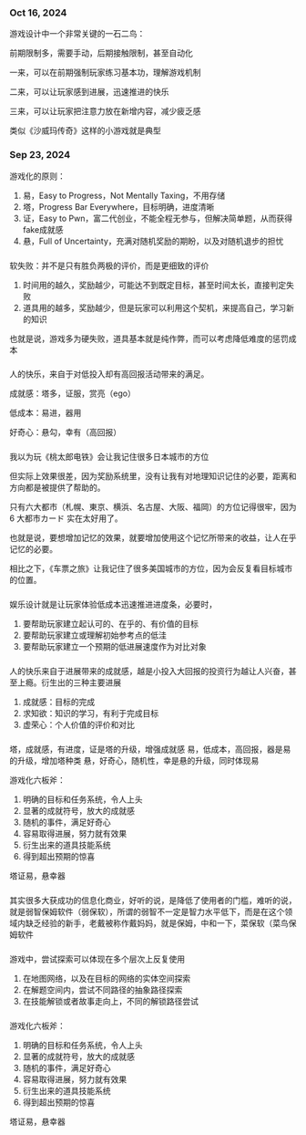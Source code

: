 
### Oct 16, 2024

游戏设计中一个非常关键的一石二鸟：

前期限制多，需要手动，后期接触限制，甚至自动化

一来，可以在前期强制玩家练习基本功，理解游戏机制

二来，可以让玩家感到进展，迅速推进的快乐

三来，可以让玩家把注意力放在新增内容，减少疲乏感

类似《沙威玛传奇》这样的小游戏就是典型

### Sep 23, 2024

游戏化的原则：

1. 易，Easy to Progress，Not Mentally Taxing，不用存储
2. 塔，Progress Bar Everywhere，目标明确，进度清晰
3. 证，Easy to Pwn，富二代创业，不能全程无参与，但解决简单题，从而获得fake成就感
4. 悬，Full of Uncertainty，充满对随机奖励的期盼，以及对随机退步的担忧

### 

软失败：并不是只有胜负两极的评价，而是更细致的评价

1.  时间用的越久，奖励越少，可能达不到既定目标，甚至时间太长，直接判定失败
2. 道具用的越多，奖励越少，但是玩家可以利用这个契机，来提高自己，学习新的知识

也就是说，游戏多为硬失败，道具基本就是纯作弊，而可以考虑降低难度的惩罚成本

### 

人的快乐，来自于对低投入却有高回报活动带来的满足。

成就感：塔多，证服，赏亮（ego）

低成本：易进，器用

好奇心：悬勾，幸有（高回报）

### 

我以为玩《桃太郎电铁》会让我记住很多日本城市的方位

但实际上效果很差，因为奖励系统里，没有让我有对地理知识记住的必要，距离和方向都是被提供了帮助的。

只有六大都市（札幌、東京、横浜、名古屋、大阪、福岡）的方位记得很牢，因为 6 大都市カード 实在太好用了。

也就是说，要想增加记忆的效果，就要增加使用这个记忆所带来的收益，让人在乎记忆的必要。

相比之下，《车票之旅》让我记住了很多美国城市的方位，因为会反复看目标城市的位置。

### 

娱乐设计就是让玩家体验低成本迅速推进进度条，必要时，

1. 要帮助玩家建立起认可的、在乎的、有价值的目标
2. 要帮助玩家建立或理解初始参考点的低洼
3. 要帮助玩家建立一个预期的低进展速度作为对比对象

###

人的快乐来自于进展带来的成就感，越是小投入大回报的投资行为越让人兴奋，甚至上瘾。衍生出的三种主要进展

1. 成就感：目标的完成
2. 求知欲：知识的学习，有利于完成目标
3. 虚荣心：个人价值的评价和对比

###

塔，成就感，有进度，证是塔的升级，增强成就感
易，低成本，高回报，器是易的升级，增加塔种类
悬，好奇心，随机性，幸是悬的升级，同时体现易

游戏化六板斧：

1. 明确的目标和任务系统，令人上头
2. 显著的成就符号，放大的成就感
3. 随机的事件，满足好奇心
4. 容易取得进展，努力就有效果
5. 衍生出来的道具技能系统
6. 得到超出预期的惊喜

塔证易，悬幸器

###

其实很多大获成功的信息化商业，好听的说，是降低了使用者的门槛，难听的说，就是弱智保姆软件（弱保软），所谓的弱智不一定是智力水平低下，而是在这个领域内缺乏经验的新手，老戴被称作戴妈妈，就是保姆，中和一下，菜保软（菜鸟保姆软件

### 

游戏中，尝试探索可以体现在多个层次上反复使用

1. 在地图网络，以及在目标的网络的实体空间探索
2. 在解题空间内，尝试不同路径的抽象路径探索
3. 在技能解锁或者故事走向上，不同的解锁路径尝试

###

游戏化六板斧：

1. 明确的目标和任务系统，令人上头
2. 显著的成就符号，放大的成就感
3. 随机的事件，满足好奇心
4. 容易取得进展，努力就有效果
5. 衍生出来的道具技能系统
6. 得到超出预期的惊喜

塔证易，悬幸器